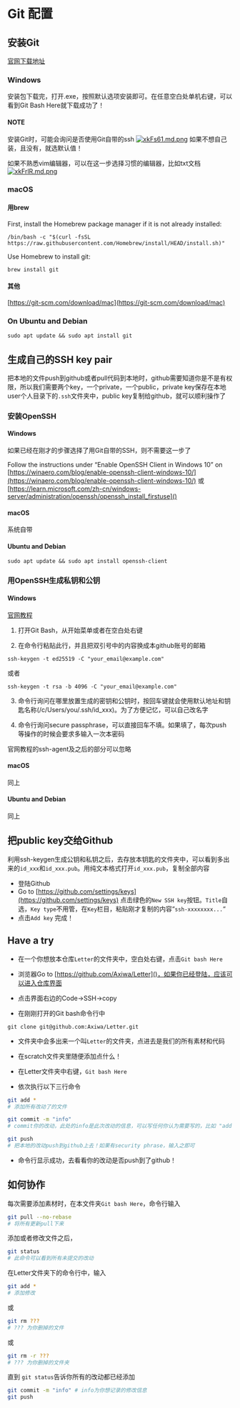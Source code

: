 # Git 配置

## 安装Git
[官网下载地址](https://git-scm.com/downloads)

### Windows
安装包下载完，打开.exe，按照默认选项安装即可。在任意空白处单机右键，可以看到Git Bash Here就下载成功了！

#### NOTE
安装Git时，可能会询问是否使用Git自带的ssh
[![xkFs61.md.png](https://s1.ax1x.com/2022/09/23/xkFs61.md.png)](https://imgse.com/i/xkFs61)
如果不想自己装，且没有，就选默认值！

如果不熟悉vim编辑器，可以在这一步选择习惯的编辑器，比如txt文档
[![xkFrlR.md.png](https://s1.ax1x.com/2022/09/23/xkFrlR.md.png)](https://imgse.com/i/xkFrlR)


### macOS

#### 用brew

First, install the Homebrew package manager if it is not already installed:

```
/bin/bash -c "$(curl -fsSL https://raw.githubusercontent.com/Homebrew/install/HEAD/install.sh)"
```

Use Homebrew to install git:

```
brew install git
```

#### 其他

[https://git-scm.com/download/mac](https://git-scm.com/download/mac)


### On Ubuntu and Debian
```
sudo apt update && sudo apt install git
```

## 生成自己的SSH key pair
把本地的文件push到github或者pull代码到本地时，github需要知道你是不是有权限，所以我们需要两个key，一个private，一个public，private key保存在本地user个人目录下的`.ssh`文件夹中，public key复制给github，就可以顺利操作了

### 安装OpenSSH
#### Windows
如果已经在刚才的步骤选择了用Git自带的SSH，则不需要这一步了

Follow the instructions under “Enable OpenSSH Client in Windows 10” on [https://winaero.com/blog/enable-openssh-client-windows-10/](https://winaero.com/blog/enable-openssh-client-windows-10/) 或 [https://learn.microsoft.com/zh-cn/windows-server/administration/openssh/openssh_install_firstuse]()


#### macOS

系统自带

#### Ubuntu and Debian

```
sudo apt update && sudo apt install openssh-client
```

### 用OpenSSH生成私钥和公钥
#### Windows
[官网教程](https://docs.github.com/en/authentication/connecting-to-github-with-ssh/generating-a-new-ssh-key-and-adding-it-to-the-ssh-agent#generating-a-new-ssh-key)

1. 打开Git Bash，从开始菜单或者在空白处右键

2. 在命令行粘贴此行，并且把双引号中的内容换成本github账号的邮箱
```
ssh-keygen -t ed25519 -C "your_email@example.com"
```
或者
```
ssh-keygen -t rsa -b 4096 -C "your_email@example.com"
```
3. 命令行询问在哪里放置生成的密钥和公钥时，按回车键就会使用默认地址和钥匙名称(/c/Users/you/.ssh/id_xxx)。为了方便记忆，可以自己改名字

4. 命令行询问secure passphrase，可以直接回车不填。如果填了，每次push等操作的时候会要求多输入一次本密码

官网教程的ssh-agent及之后的部分可以忽略

#### macOS
同上

#### Ubuntu and Debian
同上

## 把public key交给Github
利用ssh-keygen生成公钥和私钥之后，去存放本钥匙的文件夹中，可以看到多出来的`id_xxx`和`id_xxx.pub`。用纯文本格式打开`id_xxx.pub`，复制全部内容

* 登陆Github
* Go to [https://github.com/settings/keys](https://github.com/settings/keys) 点击绿色的`New SSH key`按钮。`Title`自选，`Key type`不用管，在`Key`栏目，粘贴刚才复制的内容“`ssh-xxxxxxxx...`“
* 点击`Add key` 完成！


## Have a try
* 在一个你想放本仓库`Letter`的文件夹中，空白处右键，点击`Git bash Here`

* 浏览器Go to [https://github.com/Axiwa/Letter]()，如果你已经登陆，应该可以进入仓库界面

* 点击界面右边的Code->SSH->copy

* 在刚刚打开的Git bash命令行中

```
git clone git@github.com:Axiwa/Letter.git
```

* 文件夹中会多出来一个叫`Letter`的文件夹，点进去是我们的所有素材和代码

* 在scratch文件夹里随便添加点什么！

* 在Letter文件夹中右键，`Git bash Here`

* 依次执行以下三行命令

```bash
git add *
# 添加所有改动了的文件
```

```bash
git commit -m "info" 
# commit你的改动，此处的info是此次改动的信息，可以写任何你认为需要写的，比如 "add a new file xxx in scratch"
```

```bash
git push 
# 把本地的改动push到github上去！如果有security phrase，输入之即可
```
* 命令行显示成功，去看看你的改动是否push到了github！

## 如何协作
每次需要添加素材时，在本文件夹`Git bash Here`，命令行输入
```bash
git pull --no-rebase
# 将所有更新pull下来
```
添加或者修改文件之后，

```bash
git status
# 此命令可以看到所有未提交的改动
```

在Letter文件夹下的命令行中，输入
```bash
git add *
# 添加修改
```
或
```bash 
git rm ???
# ??? 为你删掉的文件
```
或
```bash 
git rm -r ???
# ??? 为你删掉的文件夹
```
直到 `git status`告诉你所有的改动都已经添加

```bash
git commit -m "info" # info为你想记录的修改信息
git push
```